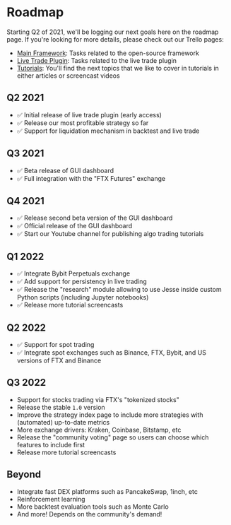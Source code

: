 # Roadmap

Starting Q2 of 2021, we'll be logging our next goals here on the roadmap page. If you're looking for more details, please check out our Trello pages:

- [Main Framework](https://trello.com/b/V79M1DG3/main-framework): Tasks related to the open-source framework 
- [Live Trade Plugin](https://trello.com/b/F9Eb0wW5/live-trade-plugin): Tasks related to the live trade plugin 
- [Tutorials](https://trello.com/b/4FvJe60e/tutorials-article-and-video): You'll find the next topics that we like to cover in tutorials in either articles or screencast videos


## Q2 2021

- ✅ Initial release of live trade plugin (early access)
- ✅ Release our most profitable strategy so far 
- ✅ Support for liquidation mechanism in backtest and live trade


## Q3 2021

- ✅ Beta release of GUI dashboard
- ✅ Full integration with the "FTX Futures" exchange 

## Q4 2021
- ✅ Release second beta version of the GUI dashboard
- ✅ Official release of the GUI dashboard
- ✅ Start our Youtube channel for publishing algo trading tutorials 

## Q1 2022
- ✅ Integrate Bybit Perpetuals exchange
- ✅ Add support for persistency in live trading
- ✅ Release the "research" module allowing to use Jesse inside custom Python scripts (including Jupyter notebooks)
- ✅ Release more tutorial screencasts

## Q2 2022
- ✅ Support for spot trading 
- ✅ Integrate spot exchanges such as Binance, FTX, Bybit, and US versions of FTX and Binance

## Q3 2022
- Support for stocks trading via FTX's "tokenized stocks" 
- Release the stable `1.0` version
- Improve the strategy index page to include more strategies with (automated) up-to-date metrics
- More exchange drivers: Kraken, Coinbase, Bitstamp, etc
- Release the "community voting" page so users can choose which features to include first
- Release more tutorial screencasts

## Beyond
- Integrate fast DEX platforms such as PancakeSwap, 1inch, etc 
- Reinforcement learning 
- More backtest evaluation tools such as Monte Carlo 
- And more! Depends on the community's demand!